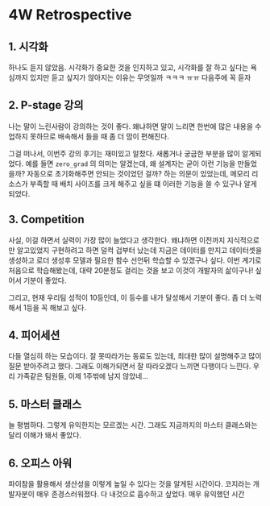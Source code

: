 # 4W Retrospective

## 1. 시각화

하나도 듣지 않았음. 시각화가 중요한 것을 인지하고 있고, 시각화를 잘 하고 싶다는 욕심까지 있지만 듣고 싶지가 않아지는 이유는 무엇일까 ㅋㅋㅋ ㅠㅠ 다음주에 꼭 듣자



## 2. P-stage 강의

나는 말이 느린사람이 강의하는 것이 좋다. 왜냐하면 말이 느리면 한번에 많은 내용을 수업하지 못하므로 배속해서 들을 때 좀 더 맘이 편해진다.

그걸 떠나서, 이번주 강의 후기는 재미있고 알찼다. 새롭거나 궁금한 부분을 많이 알게되었다. 예를 들면 `zero_grad` 의 의미는 알겠는데, 왜 설계자는 굳이 이런 기능을 만들었을까? 자동으로 초기화해주면 안되는 것이었던 걸까? 하는 의문이 있었는데, 메모리 리소스가 부족할 때 배치 사이즈를 크게 해주고 싶을 떄 이러한 기능을 쓸 수 있구나 알게되었다.



## 3. Competition

사실, 이걸 하면서 실력이 가장 많이 늘었다고 생각한다. 왜냐하면 이전까지 지식적으로만 알고있었지 구현하려고 하면 덜컥 겁부터 났는데 지금은 데이터를 만지고 데이터셋을 생성하고 로더 생성후 모델과 필요한 함수 선언뒤 학습할 수 있겠구나 싶다. 이번 계기로 처음으로 학습해봤는데, 대략 20분정도 걸리는 것을 보고 이것이 개발자의 삶이구나! 싶어서 기분이 좋았다.

그리고, 현재 우리팀 성적이 10등인데, 이 등수를 내가 달성해서 기분이 좋다. 좀 더 노력해서 1등을 꼭 해보고 싶다.



## 4. 피어세션

다들 열심히 하는 모습이다. 잘 못따라가는 동료도 있는데, 최대한 많이 설명해주고 많이 질문 받아주려고 했다. 그래도 이해가되면서 잘 따라오겠다 느끼면 다행이다 느낀다. 우리 가족같은 팀원들, 이제 1주밖에 남지 않았네...



## 5. 마스터 클래스

늘 평범하다. 그렇게 유익한지는 모르겠는 시간. 그래도 지금까지의 마스터 클래스와는 달리 이해가 돼서 좋았다.



## 6. 오피스 아워

파이참을 활용해서 생산성을 이렇게 높일 수 있다는 것을 알게된 시간이다. 코지라는 개발자분이 매우 존경스러워졌다. 다 내것으로 흡수하고 싶었다. 매우 유익했던 시간

